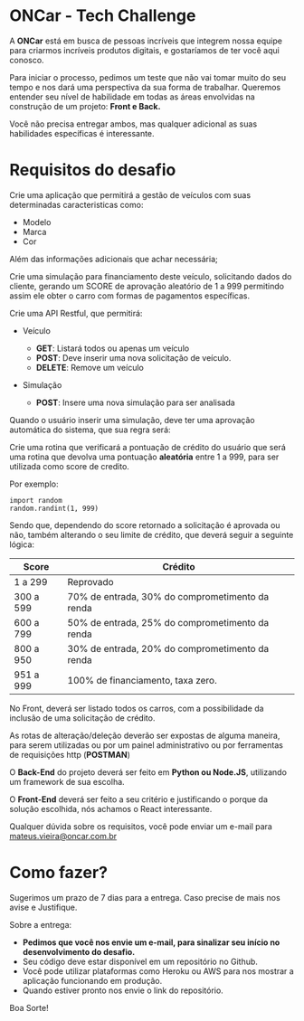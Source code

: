 # ONCar - Tech Challenge

A **ONCar** está em busca de pessoas incríveis que integrem nossa equipe para criarmos incríveis produtos digitais, e gostaríamos de ter você aqui conosco.

Para iniciar o processo, pedimos um teste que não vai tomar muito do seu tempo e nos dará uma perspectiva da sua forma de trabalhar. Queremos entender seu nível de habilidade em todas as áreas envolvidas na construção de um projeto: **Front e Back.**

Você não precisa entregar ambos, mas qualquer adicional as suas habilidades específicas é interessante.

# Requisitos do desafio

Crie uma aplicação que permitirá a gestão de veículos com suas determinadas caracteristicas como:
* Modelo
* Marca
* Cor

Além das informações adicionais que achar necessária;

Crie uma simulação para financiamento deste veículo, 
solicitando dados do cliente, gerando um SCORE de aprovação aleatório de 1 a 999 permitindo assim ele obter o carro 
com formas de pagamentos específicas.

Crie uma API Restful, que permitirá:

- Veículo
  - **GET**: Listará todos ou apenas um veículo
  - **POST**: Deve inserir uma nova solicitação de veículo.
  - **DELETE**: Remove um veículo

- Simulação
  - **POST**: Insere uma nova simulação para ser analisada

Quando o usuário inserir uma simulação, deve ter uma aprovação automática do sistema, que sua regra será:

Crie uma rotina que verificará a pontuação de crédito do usuário que será uma rotina que devolva uma pontuação **aleatória** entre 1 a 999, para ser utilizada como score de credito.

Por exemplo:

```
import random
random.randint(1, 999)
```

Sendo que, dependendo do score retornado a solicitação é aprovada ou não, também alterando o seu limite de crédito, que deverá seguir a seguinte lógica:

| Score     | Crédito                                        |
| --------- | ---------------------------------------------- |
| 1 a 299   | Reprovado                                      |
| 300 a 599 | 70% de entrada, 30% do comprometimento da renda|
| 600 a 799 | 50% de entrada, 25% do comprometimento da renda|
| 800 a 950 | 30% de entrada, 20% do comprometimento da renda|
| 951 a 999 | 100% de financiamento, taxa zero.              |

No Front, deverá ser listado todos os carros, com a possibilidade da inclusão de uma solicitação de crédito.

As rotas de alteração/deleção deverão ser expostas de alguma maneira, para serem utilizadas ou por um painel administrativo ou por ferramentas de requisições http (**POSTMAN**)

O **Back-End** do projeto deverá ser feito em **Python ou Node.JS**, utilizando um framework de sua escolha.

O **Front-End** deverá ser feito a seu critério e justificando o porque da solução escolhida, nós achamos o React interessante.



Qualquer dúvida sobre os requisitos, você pode enviar um e-mail para mateus.vieira@oncar.com.br



# Como fazer?

Sugerimos um prazo de 7 dias para a entrega. Caso precise de mais nos avise e Justifique.

Sobre a entrega:

- **Pedimos que você nos envie um e-mail, para sinalizar seu início no desenvolvimento do desafio.**
- Seu código deve estar disponível em um repositório no Github.
- Você pode utilizar plataformas como Heroku ou AWS para nos mostrar a aplicação funcionando em produção.
- Quando estiver pronto nos envie o link do repositório.

Boa Sorte!

